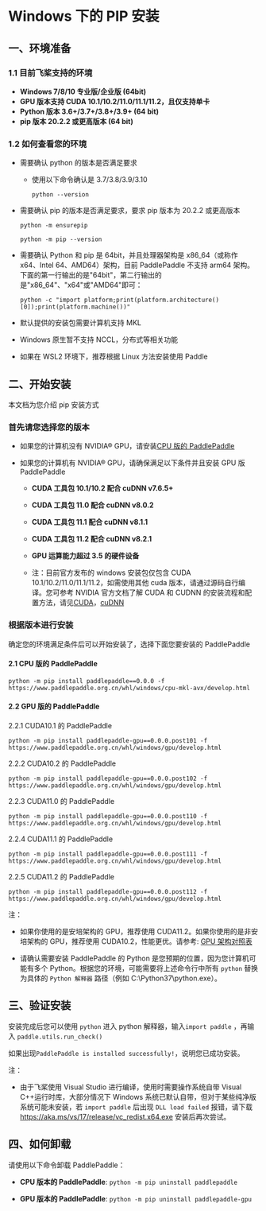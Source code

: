 # Windows 下的 PIP 安装

## 一、环境准备

### 1.1 目前飞桨支持的环境

* **Windows 7/8/10 专业版/企业版 (64bit)**
* **GPU 版本支持 CUDA 10.1/10.2/11.0/11.1/11.2，且仅支持单卡**
* **Python 版本 3.6+/3.7+/3.8+/3.9+ (64 bit)**
* **pip 版本 20.2.2 或更高版本 (64 bit)**

### 1.2 如何查看您的环境

* 需要确认 python 的版本是否满足要求

  * 使用以下命令确认是 3.7/3.8/3.9/3.10

    ```
    python --version
    ```

* 需要确认 pip 的版本是否满足要求，要求 pip 版本为 20.2.2 或更高版本

    ```
    python -m ensurepip
    ```

    ```
    python -m pip --version
    ```


* 需要确认 Python 和 pip 是 64bit，并且处理器架构是 x86_64（或称作 x64、Intel 64、AMD64）架构，目前 PaddlePaddle 不支持 arm64 架构。下面的第一行输出的是"64bit"，第二行输出的是"x86_64"、"x64"或"AMD64"即可：

    ```
    python -c "import platform;print(platform.architecture()[0]);print(platform.machine())"
    ```


* 默认提供的安装包需要计算机支持 MKL
* Windows 原生暂不支持 NCCL，分布式等相关功能
* 如果在 WSL2 环境下，推荐根据 Linux 方法安装使用 Paddle

## 二、开始安装

本文档为您介绍 pip 安装方式

### 首先请您选择您的版本

* 如果您的计算机没有 NVIDIA® GPU，请安装[CPU 版的 PaddlePaddle](#cpu)

* 如果您的计算机有 NVIDIA® GPU，请确保满足以下条件并且安装 GPU 版 PaddlePaddle

  * **CUDA 工具包 10.1/10.2 配合 cuDNN v7.6.5+**

  * **CUDA 工具包 11.0 配合 cuDNN v8.0.2**

  * **CUDA 工具包 11.1 配合 cuDNN v8.1.1**

  * **CUDA 工具包 11.2 配合 cuDNN v8.2.1**

  * **GPU 运算能力超过 3.5 的硬件设备**

  * 注：目前官方发布的 windows 安装包仅包含 CUDA 10.1/10.2/11.0/11.1/11.2，如需使用其他 cuda 版本，请通过源码自行编译。您可参考 NVIDIA 官方文档了解 CUDA 和 CUDNN 的安装流程和配置方法，请见[CUDA](https://docs.nvidia.com/cuda/cuda-installation-guide-microsoft-windows/index.html)，[cuDNN](https://docs.nvidia.com/deeplearning/sdk/cudnn-install/)



### 根据版本进行安装
确定您的环境满足条件后可以开始安装了，选择下面您要安装的 PaddlePaddle



#### 2.1 CPU 版的 PaddlePaddle


  ```
  python -m pip install paddlepaddle==0.0.0 -f https://www.paddlepaddle.org.cn/whl/windows/cpu-mkl-avx/develop.html
  ```

#### 2.2 GPU 版的 PaddlePaddle



2.2.1 CUDA10.1 的 PaddlePaddle


  ```
  python -m pip install paddlepaddle-gpu==0.0.0.post101 -f https://www.paddlepaddle.org.cn/whl/windows/gpu/develop.html
  ```


2.2.2 CUDA10.2 的 PaddlePaddle


  ```
  python -m pip install paddlepaddle-gpu==0.0.0.post102 -f https://www.paddlepaddle.org.cn/whl/windows/gpu/develop.html
  ```


2.2.3 CUDA11.0 的 PaddlePaddle


  ```
  python -m pip install paddlepaddle-gpu==0.0.0.post110 -f https://www.paddlepaddle.org.cn/whl/windows/gpu/develop.html
  ```


2.2.4 CUDA11.1 的 PaddlePaddle


  ```
  python -m pip install paddlepaddle-gpu==0.0.0.post111 -f https://www.paddlepaddle.org.cn/whl/windows/gpu/develop.html
  ```


2.2.5 CUDA11.2 的 PaddlePaddle

  ```
  python -m pip install paddlepaddle-gpu==0.0.0.post112 -f https://www.paddlepaddle.org.cn/whl/windows/gpu/develop.html
  ```


注：

* 如果你使用的是安培架构的 GPU，推荐使用 CUDA11.2。如果你使用的是非安培架构的 GPU，推荐使用 CUDA10.2，性能更优。请参考: [GPU 架构对照表](https://www.paddlepaddle.org.cn/documentation/docs/zh/install/Tables.html#nvidia-gpu)

* 请确认需要安装 PaddlePaddle 的 Python 是您预期的位置，因为您计算机可能有多个 Python。根据您的环境，可能需要将上述命令行中所有 `python` 替换为具体的 `Python 解释器` 路径（例如 C:\Python37\python.exe）。


## **三、验证安装**

安装完成后您可以使用 `python` 进入 python 解释器，输入`import paddle` ，再输入 `paddle.utils.run_check()`

如果出现`PaddlePaddle is installed successfully!`，说明您已成功安装。

注：

* 由于飞桨使用 Visual Studio 进行编译，使用时需要操作系统自带 Visual C++运行时库，大部分情况下 Windows 系统已默认自带，但对于某些纯净版系统可能未安装，若 `import paddle` 后出现 `DLL load failed` 报错，请下载 https://aka.ms/vs/17/release/vc_redist.x64.exe 安装后再次尝试。

## **四、如何卸载**

请使用以下命令卸载 PaddlePaddle：

* **CPU 版本的 PaddlePaddle**: `python -m pip uninstall paddlepaddle`

* **GPU 版本的 PaddlePaddle**: `python -m pip uninstall paddlepaddle-gpu`
